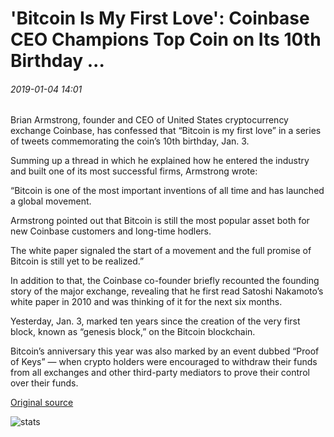 # 'Bitcoin Is My First Love': Coinbase CEO Champions Top Coin on Its 10th Birthday ...

###### 2019-01-04 14:01

Brian Armstrong, founder and CEO of United States cryptocurrency exchange Coinbase, has confessed that “Bitcoin is my first love” in a series of tweets commemorating the coin’s 10th birthday, Jan. 3.

Summing up a thread in which he explained how he entered the industry and built one of its most successful firms, Armstrong wrote:

“Bitcoin is one of the most important inventions of all time and has launched a global movement.

Armstrong pointed out that Bitcoin is still the most popular asset both for new Coinbase customers and long-time hodlers.

The white paper signaled the start of a movement and the full promise of Bitcoin is still yet to be realized.”

In addition to that, the Coinbase co-founder briefly recounted the founding story of the major exchange, revealing that he first read Satoshi Nakamoto’s white paper in 2010 and was thinking of it for the next six months.

Yesterday, Jan. 3, marked ten years since the creation of the very first block, known as “genesis block,” on the Bitcoin blockchain.

Bitcoin’s anniversary this year was also marked by an event dubbed “Proof of Keys” — when crypto holders were encouraged to withdraw their funds from all exchanges and other third-party mediators to prove their control over their funds.

[Original source](https://cointelegraph.com/news/bitcoin-is-my-first-love-coinbase-ceo-champions-top-coin-on-its-10th-birthday)

![stats](https://c.statcounter.com/11760860/0/a89fa40b/1/ "stats")